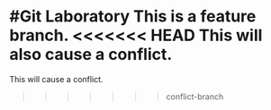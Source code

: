 #Git Laboratory
This is a feature branch.
<<<<<<< HEAD
This will also cause a conflict.
=======
This will cause a conflict.
>>>>>>> conflict-branch
